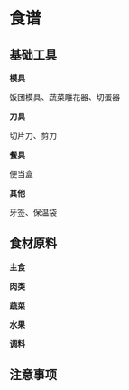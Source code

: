 # 食谱


## 基础工具

**模具**

饭团模具、蔬菜雕花器、切蛋器

**刀具**

切片刀、剪刀

**餐具**

便当盒

**其他**

牙签、保温袋

## 食材原料

**主食**

**肉类**

**蔬菜**

**水果**

**调料**

## 注意事项



